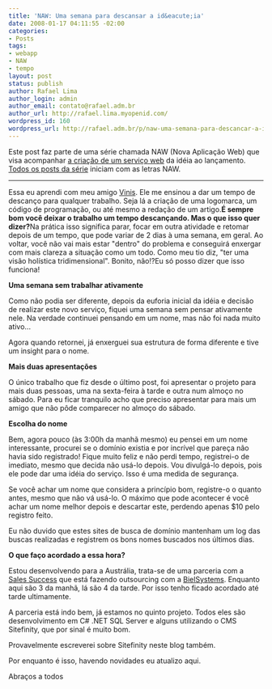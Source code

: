```yaml
---
title: 'NAW: Uma semana para descansar a id&eacute;ia'
date: 2008-01-17 04:11:55 -02:00
categories:
- Posts
tags:
- webapp
- NAW
- tempo
layout: post
status: publish
author: Rafael Lima
author_login: admin
author_email: contato@rafael.adm.br
author_url: http://rafael.lima.myopenid.com/
wordpress_id: 160
wordpress_url: http://rafael.adm.br/p/naw-uma-semana-para-descancar-a-ideia/
---
```


Este post faz parte de uma s&eacute;rie chamada NAW (Nova Aplica&ccedil;&atilde;o Web) que visa acompanhar <a href="http://rafael.adm.br/p/que-tal-acompanhar-o-nascimento-de-um-servico-web/">a cria&ccedil;&atilde;o de um servi&ccedil;o web</a> da id&eacute;ia ao lan&ccedil;amento. <a href="http://rafael.adm.br/tag/naw">Todos os posts da s&eacute;rie</a> iniciam com as letras NAW.
<hr />
Essa eu aprendi com meu amigo <a href="http://viniciusbraga.com">Vinis</a>. Ele me ensinou a dar um tempo de descan&ccedil;o para qualquer trabalho. Seja l&aacute; a cria&ccedil;&atilde;o de uma logomarca, um c&oacute;digo de programa&ccedil;&atilde;o, ou at&eacute; mesmo a reda&ccedil;&atilde;o de um artigo.<strong>&Eacute; sempre bom voc&ecirc; deixar o trabalho um tempo descan&ccedil;ando. Mas o que isso quer dizer?</strong>Na pr&aacute;tica isso significa parar, focar em outra atividade e retomar depois de um tempo, que pode variar de 2 dias &agrave; uma semana, em geral. Ao voltar, voc&ecirc; n&atilde;o vai mais estar "dentro" do problema e conseguir&aacute; enxergar com mais clareza a situa&ccedil;&atilde;o como um todo. Como meu tio diz, "ter uma vis&atilde;o hol&iacute;stica tridimensional". Bonito, n&atilde;o!?Eu s&oacute; posso dizer que isso funciona!

<strong>Uma semana sem trabalhar ativamente</strong>

Como n&atilde;o podia ser diferente, depois da euforia inicial da id&eacute;ia e decis&atilde;o de realizar este novo servi&ccedil;o, fiquei uma semana sem pensar ativamente nele. Na verdade continuei pensando em um nome, mas n&atilde;o foi nada muito ativo...

Agora quando retornei, j&aacute; enxerguei sua estrutura de forma diferente e tive um insight para o nome.

<strong>Mais duas apresenta&ccedil;&otilde;es</strong>

O &uacute;nico trabalho que fiz desde o &uacute;ltimo post, foi apresentar o projeto para mais duas pessoas, uma na sexta-feira &agrave; tarde e outra num almo&ccedil;o no s&aacute;bado. Para eu ficar tranquilo acho que preciso apresentar para mais um amigo que n&atilde;o p&ocirc;de comparecer no almo&ccedil;o do s&aacute;bado.

<strong>Escolha do nome</strong>

Bem, agora pouco (&agrave;s 3:00h da manh&atilde; mesmo) eu pensei em um nome interessante, procurei se o dom&iacute;nio existia e por incr&iacute;vel que pare&ccedil;a n&atilde;o havia sido registrado! Fique muito feliz e n&atilde;o perdi tempo, registrei-o de imediato, mesmo que decida n&atilde;o us&aacute;-lo depois. Vou divulg&aacute;-lo depois, pois ele pode dar uma id&eacute;ia do servi&ccedil;o.
Isso &eacute; uma medida de seguran&ccedil;a.

Se voc&ecirc; achar um nome que considera a princ&iacute;pio bom, registre-o o quanto antes, mesmo que n&atilde;o v&aacute; us&aacute;-lo. O m&aacute;ximo que pode acontecer &eacute; voc&ecirc; achar um nome melhor depois e descartar este, perdendo apenas $10 pelo registro feito.

Eu n&atilde;o duvido que estes sites de busca de dom&iacute;nio mantenham um log das buscas realizadas e registrem os bons nomes buscados nos &uacute;ltimos dias.

<strong>O que fa&ccedil;o acordado a essa hora?</strong>

Estou desenvolvendo para a Austr&aacute;lia, trata-se de uma parceria com a <a href="http://salessuccess.com.au/">Sales Success</a> que est&aacute; fazendo outsourcing com a <a href="http://bielsystems.com.br">BielSystems</a>. Enquanto aqui s&atilde;o 3 da manh&atilde;, l&aacute; s&atilde;o 4 da tarde. Por isso tenho ficado acordado at&eacute; tarde ultimamente.

A parceria est&aacute; indo bem, j&aacute; estamos no quinto projeto. Todos eles s&atilde;o desenvolvimento em C# .NET SQL Server e alguns utilizando o CMS Sitefinity, que por sinal &eacute; muito bom.

Provavelmente escreverei sobre Sitefinity neste blog tamb&eacute;m.

Por enquanto &eacute; isso, havendo novidades eu atualizo aqui.

Abra&ccedil;os a todos
